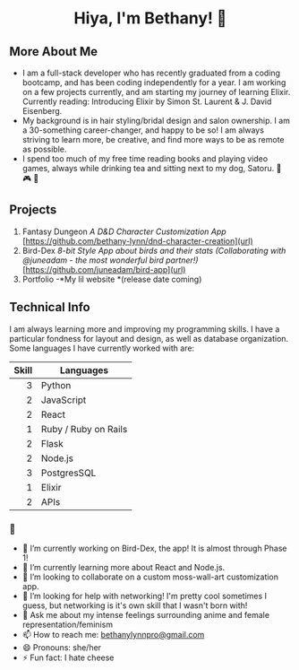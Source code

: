 <h1 align="center">Hiya, I'm Bethany! 🧚‍</h1>

## More About Me

* I am a full-stack developer who has recently graduated from a coding bootcamp, and has been coding independently for a year. I am working on a few projects currently, and am starting my journey of learning Elixir. Currently reading: Introducing Elixir by Simon St. Laurent & J. David Eisenberg.
* My background is in hair styling/bridal design and salon ownership. I am a 30-something career-changer, and happy to be so! I am always striving to learn more, be creative, and find more ways to be as remote as possible. 
* I spend too much of my free time reading books and playing video games, always while drinking tea and sitting next to my dog, Satoru. 🐶 🎮 🍵

## Projects

1. Fantasy Dungeon *A D&D Character Customization App* [https://github.com/bethany-lynn/dnd-character-creation](url) 
2. Bird-Dex *8-bit Style App about birds and their stats (Collaborating with @juneadam - the most wonderful bird partner!)* [https://github.com/juneadam/bird-app](url)
3. Portfolio -*My lil website *(release date coming)

<!-- 
<picture>
  <source media="(prefers-color-scheme: dark)" srcset="[https://user-images.githubusercontent.com/25423296/163456776-7f95b81a-f1ed-45f7-b7ab-8fa810d529fa.png](https://media.tenor.com/m3kku21wt-cAAAAC/pixel-art-moon.gif)">
  <source media="(prefers-color-scheme: light)" srcset="[https://user-images.githubusercontent.com/25423296/163456779-a8556205-d0a5-45e2-ac17-42d089e3c3f8.png](https://image.pngaaa.com/658/2101658-middle.png)">
  <img alt="Shows an illustrated sun in light mode and a moon with stars in dark mode." src="https://user-images.githubusercontent.com/25423296/163456779-a8556205-d0a5-45e2-ac17-42d089e3c3f8.png">
</picture> -->

## Technical Info

I am always learning more and improving my programming skills. I have a particular fondness for layout and design, as well as database organization. 
Some languages I have currently worked with are:

| Skill | Languages |
|-----: |---------------|
|     3 | Python |
|     2 | JavaScript |
|     2| React    |
|     1| Ruby / Ruby on Rails |
|     2 | Flask |
|     2| Node.js    |
|     3 | PostgresSQL |
|     1| Elixir |
|     2| APIs    |

### 🐉

- 🔭 I’m currently working on Bird-Dex, the app! It is almost through Phase 1!
- 🌱 I’m currently learning more about React and Node.js.
- 👯 I’m looking to collaborate on a custom moss-wall-art customization app.
- 🤔 I’m looking for help with networking! I'm pretty cool sometimes I guess, but networking is it's own skill that I wasn't born with!
- 💬 Ask me about my intense feelings surrounding anime and female representation/feminism 
- 📫 How to reach me: bethanylynnpro@gmail.com
- 😄 Pronouns: she/her
- ⚡ Fun fact: I hate cheese

